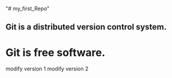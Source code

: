 "# my_first_Repo" 

## Git is a distributed version control system.

# Git is free software.

  modify version 1
  modify version 2